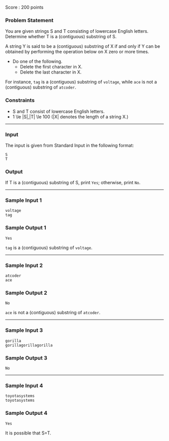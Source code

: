 Score : 200 points

### Problem Statement

You are given strings S and T consisting of lowercase English letters. Determine whether T is a (contiguous) substring of S.

A string Y is said to be a (contiguous) substring of X if and only if Y can be obtained by performing the operation below on X zero or more times.

* Do one of the following.
  + Delete the first character in X.
  + Delete the last character in X.

For instance, `tag` is a (contiguous) substring of `voltage`, while `ace` is not a (contiguous) substring of `atcoder`.

### Constraints

* S and T consist of lowercase English letters.
* 1 \le |S|,|T| \le 100 (|X| denotes the length of a string X.)

---

### Input

The input is given from Standard Input in the following format:

```
S
T
```

### Output

If T is a (contiguous) substring of S, print `Yes`; otherwise, print `No`.

---

### Sample Input 1

```
voltage
tag
```

### Sample Output 1

```
Yes
```

`tag` is a (contiguous) substring of `voltage`.

---

### Sample Input 2

```
atcoder
ace
```

### Sample Output 2

```
No
```

`ace` is not a (contiguous) substring of `atcoder`.

---

### Sample Input 3

```
gorilla
gorillagorillagorilla
```

### Sample Output 3

```
No
```

---

### Sample Input 4

```
toyotasystems
toyotasystems
```

### Sample Output 4

```
Yes
```

It is possible that S=T.